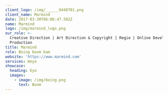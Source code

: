 ```yaml
---
client_logo: /img/______9449701.png
client_name: Marmind
date: 2017-03-30T06:06:47.592Z
name: Marmind
logo: /img/marmind_logo.png
our_role: >-
  Creative Direction | Art Direction & Copyright | Regie | Online Development |
  Production
title: Marmind
role: Boing boom bam
website: 'https://www.marmind.com'
services: Heya
showcase:
  heading: Eyo
  images:
    - image: /img/boing.png
      text: Boom
---
```


